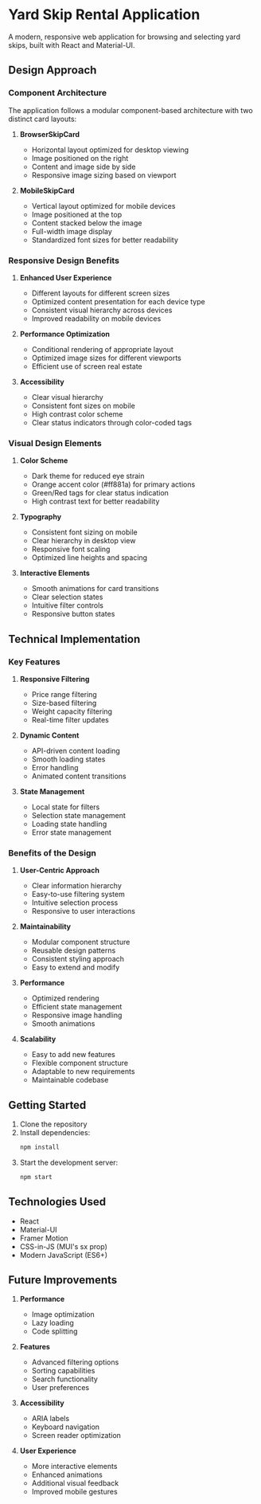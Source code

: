 # Yard Skip Rental Application

A modern, responsive web application for browsing and selecting yard skips, built with React and Material-UI.

## Design Approach

### Component Architecture

The application follows a modular component-based architecture with two distinct card layouts:

1. **BrowserSkipCard**

   - Horizontal layout optimized for desktop viewing
   - Image positioned on the right
   - Content and image side by side
   - Responsive image sizing based on viewport

2. **MobileSkipCard**
   - Vertical layout optimized for mobile devices
   - Image positioned at the top
   - Content stacked below the image
   - Full-width image display
   - Standardized font sizes for better readability

### Responsive Design Benefits

1. **Enhanced User Experience**

   - Different layouts for different screen sizes
   - Optimized content presentation for each device type
   - Consistent visual hierarchy across devices
   - Improved readability on mobile devices

2. **Performance Optimization**

   - Conditional rendering of appropriate layout
   - Optimized image sizes for different viewports
   - Efficient use of screen real estate

3. **Accessibility**
   - Clear visual hierarchy
   - Consistent font sizes on mobile
   - High contrast color scheme
   - Clear status indicators through color-coded tags

### Visual Design Elements

1. **Color Scheme**

   - Dark theme for reduced eye strain
   - Orange accent color (#ff881a) for primary actions
   - Green/Red tags for clear status indication
   - High contrast text for better readability

2. **Typography**

   - Consistent font sizing on mobile
   - Clear hierarchy in desktop view
   - Responsive font scaling
   - Optimized line heights and spacing

3. **Interactive Elements**
   - Smooth animations for card transitions
   - Clear selection states
   - Intuitive filter controls
   - Responsive button states

## Technical Implementation

### Key Features

1. **Responsive Filtering**

   - Price range filtering
   - Size-based filtering
   - Weight capacity filtering
   - Real-time filter updates

2. **Dynamic Content**

   - API-driven content loading
   - Smooth loading states
   - Error handling
   - Animated content transitions

3. **State Management**
   - Local state for filters
   - Selection state management
   - Loading state handling
   - Error state management

### Benefits of the Design

1. **User-Centric Approach**

   - Clear information hierarchy
   - Easy-to-use filtering system
   - Intuitive selection process
   - Responsive to user interactions

2. **Maintainability**

   - Modular component structure
   - Reusable design patterns
   - Consistent styling approach
   - Easy to extend and modify

3. **Performance**

   - Optimized rendering
   - Efficient state management
   - Responsive image handling
   - Smooth animations

4. **Scalability**
   - Easy to add new features
   - Flexible component structure
   - Adaptable to new requirements
   - Maintainable codebase

## Getting Started

1. Clone the repository
2. Install dependencies:
   ```bash
   npm install
   ```
3. Start the development server:
   ```bash
   npm start
   ```

## Technologies Used

- React
- Material-UI
- Framer Motion
- CSS-in-JS (MUI's sx prop)
- Modern JavaScript (ES6+)

## Future Improvements

1. **Performance**

   - Image optimization
   - Lazy loading
   - Code splitting

2. **Features**

   - Advanced filtering options
   - Sorting capabilities
   - Search functionality
   - User preferences

3. **Accessibility**

   - ARIA labels
   - Keyboard navigation
   - Screen reader optimization

4. **User Experience**
   - More interactive elements
   - Enhanced animations
   - Additional visual feedback
   - Improved mobile gestures
